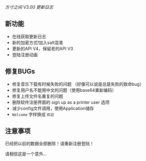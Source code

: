 *方寸之间 V3.00 更新日志*

## 新功能

 - 在线获取更新日志
 - 新的加密方式!加入salt混淆
 - 更新的API V4，保留老的API V3
 - 登陆注册动画

## 修复BUGs

 - 修复音乐下载有时候失败的问题
   （好像可以说是总是失败的致命bug）
 - 修复用户名不能用中文的问题（使用base64重新编码）
 - 修复上传文件名重复的问题
 - 删除软件注册界面的 sign up as a printer user 选项
 - 减少config文件调用，使用Application储存
 - `Welcome` 字样换成 `欢迎`

## 注意事项

已经把以前的数据全部删除！请重新注册登陆！

请相信这是一个意外...